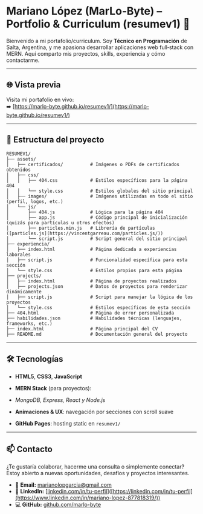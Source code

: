 # Mariano López (MarLo‑Byte) – Portfolio & Curriculum (resumev1) 🚀

Bienvenido a mi portafolio/curriculum. Soy **Técnico en Programación** de Salta, Argentina, y me apasiona desarrollar aplicaciones web full‑stack con MERN. Aquí comparto mis proyectos, skills, experiencia y cómo contactarme.

---

## 🌐 Vista previa

Visita mi portafolio en vivo:  
➡️ [https://marlo-byte.github.io/resumev1/](https://marlo-byte.github.io/resumev1/)

---

## 📌 Estructura del proyecto

```
RESUMEV1/
├── assets/
│   ├── certificados/          # Imágenes o PDFs de certificados obtenidos
│   ├── css/
│   │   ├── 404.css            # Estilos específicos para la página 404
│   │   └── style.css          # Estilos globales del sitio principal
│   ├── images/                # Imágenes utilizadas en todo el sitio (perfil, logos, etc.)
│   └── js/
│       ├── 404.js             # Lógica para la página 404
│       ├── app.js             # Código principal de inicialización (quizás para partículas u otros efectos)
│       ├── particles.min.js   # Librería de partículas ([particles.js](https://vincentgarreau.com/particles.js/))
│       └── script.js          # Script general del sitio principal
├── experiencia/
│   ├── index.html             # Página dedicada a experiencias laborales
│   ├── script.js              # Funcionalidad específica para esta sección
│   └── style.css              # Estilos propios para esta página
├── projects/
│   ├── index.html             # Página de proyectos realizados
│   ├── projects.json          # Datos de proyectos para renderizar dinámicamente
│   ├── script.js              # Script para manejar la lógica de los proyectos
│   └── style.css              # Estilos específicos de esta sección
├── 404.html                   # Página de error personalizada
├── habilidades.json           # Habilidades técnicas (lenguajes, frameworks, etc.)
├── index.html                 # Página principal del CV
├── README.md                  # Documentación general del proyecto
```

---

## 🛠 Tecnologías

- **HTML5**, **CSS3**, **JavaScript**

- **MERN Stack** (para proyectos):

- *MongoDB, Express, React y Node.js*

- **Animaciones & UX**: navegación por secciones con scroll suave

- **GitHub Pages**: hosting static en `resumev1/`

---

## 📫 Contacto

¿Te gustaría colaborar, hacerme una consulta o simplemente conectar?  
Estoy abierto a nuevas oportunidades, desafíos y proyectos interesantes.

- 📧 **Email:** [marianolopgarcia@gmail.com](mailto:marianolopgarcia@gmail.com)  
- 💼 **LinkedIn:** [[linkedin.com/in/tu-perfil](https://www.linkedin.com/in/mariano-lopez-877818319/)]([https://linkedin.com/in/tu-perfil](https://www.linkedin.com/in/mariano-lopez-877818319/))  
- 💻 **GitHub:** [github.com/marlo-byte](https://github.com/marlo-byte)
